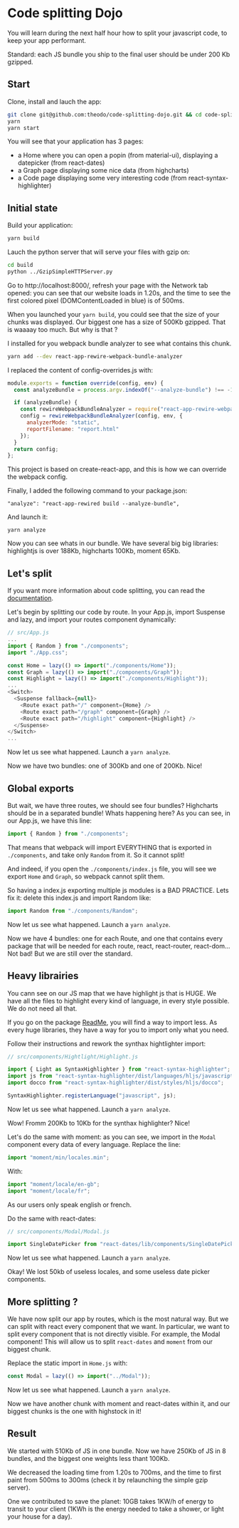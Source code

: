 # Code splitting Dojo

You will learn during the next half hour how to split your javascript code, to keep your app performant.

Standard: each JS bundle you ship to the final user should be under 200 Kb gzipped.

## Start

Clone, install and lauch the app:

```bash
git clone git@github.com:theodo/code-splitting-dojo.git && cd code-splitting-dojo
yarn
yarn start
```

You will see that your application has 3 pages:

- a Home where you can open a popin (from material-ui), displaying a datepicker (from react-dates)
- a Graph page displaying some nice data (from highcharts)
- a Code page displaying some very interesting code (from react-syntax-highlighter)

## Initial state

Build your application:

```bash
yarn build
```

Lauch the python server that will serve your files with gzip on:

```bash
cd build
python ../GzipSimpleHTTPServer.py
```

Go to http://localhost:8000/, refresh your page with the Network tab opened: you can see that our website loads in 1.20s, and the time to see the first colored pixel (DOMContentLoaded in blue) is of 500ms.

When you launched your `yarn build`, you could see that the size of your chunks was displayed. Our biggest one has a size of 500Kb gzipped. That is waaaay too much. But why is that ?

I installed for you webpack bundle analyzer to see what contains this chunk.

```bash
yarn add --dev react-app-rewire-webpack-bundle-analyzer
```

I replaced the content of config-overrides.js with:

```js
module.exports = function override(config, env) {
  const analyzeBundle = process.argv.indexOf("--analyze-bundle") !== -1;

  if (analyzeBundle) {
    const rewireWebpackBundleAnalyzer = require("react-app-rewire-webpack-bundle-analyzer");
    config = rewireWebpackBundleAnalyzer(config, env, {
      analyzerMode: "static",
      reportFilename: "report.html"
    });
  }
  return config;
};
```

This project is based on create-react-app, and this is how we can override the webpack config.

Finally, I added the following command to your package.json:

```
"analyze": "react-app-rewired build --analyze-bundle",
```

And launch it:

```
yarn analyze
```

Now you can see whats in our bundle. We have several big big libraries: highlightjs is over 188Kb, highcharts 100Kb, moment 65Kb.

## Let's split

If you want more information about code splitting, you can read the [documentation](https://webpack.js.org/guides/code-splitting/).

Let's begin by splitting our code by route. In your App.js, import Suspense and lazy, and import your routes component dynamically:

```js
// src/App.js
...
import { Random } from "./components";
import "./App.css";

const Home = lazy(() => import("./components/Home"));
const Graph = lazy(() => import("./components/Graph"));
const Highlight = lazy(() => import("./components/Highlight"));
...
<Switch>
  <Suspense fallback={null}>
    <Route exact path="/" component={Home} />
    <Route exact path="/graph" component={Graph} />
    <Route exact path="/highlight" component={Highlight} />
  </Suspense>
</Switch>
...
```

Now let us see what happened. Launch a `yarn analyze`.

Now we have two bundles: one of 300Kb and one of 200Kb. Nice!

## Global exports

But wait, we have three routes, we should see four bundles? Highcharts should be in a separated bundle!
Whats happening here? As you can see, in our App.js, we have this line:

```js
import { Random } from "./components";
```

That means that webpack will import EVERYTHING that is exported in `./components`, and take only `Random` from it. So it cannot split!

And indeed, if you open the `./components/index.js` file, you will see we export `Home` and `Graph`, so webpack cannot split them.

So having a index.js exporting multiple js modules is a BAD PRACTICE. Lets fix it: delete this index.js and import Random like:

```js
import Random from "./components/Random";
```

Now let us see what happened. Launch a `yarn analyze`.

Now we have 4 bundles: one for each Route, and one that contains every package that will be needed for each route, react, react-router, react-dom... Not bad! But we are still over the standard.

## Heavy librairies

You cann see on our JS map that we have highlight js that is HUGE. We have all the files to highlight every kind of language, in every style possible. We do not need all that.

If you go on the package [ReadMe](https://github.com/conorhastings/react-syntax-highlighter#light-build), you will find a way to import less. As every huge libraries, they have a way for you to import only what you need.

Follow their instructions and rework the synthax hightlighter import:

```js
// src/components/Hightlight/Highlight.js

import { Light as SyntaxHighlighter } from "react-syntax-highlighter";
import js from "react-syntax-highlighter/dist/languages/hljs/javascript";
import docco from "react-syntax-highlighter/dist/styles/hljs/docco";

SyntaxHighlighter.registerLanguage("javascript", js);
```

Now let us see what happened. Launch a `yarn analyze`.

Wow! Fromm 200Kb to 10Kb for the synthax highlighter? Nice!

Let's do the same with moment: as you can see, we import in the `Modal` component every data of every language.
Replace the line:

```js
import "moment/min/locales.min";
```

With:

```js
import "moment/locale/en-gb";
import "moment/locale/fr";
```

As our users only speak english or french.

Do the same with react-dates:

```js
// src/components/Modal/Modal.js

import SingleDatePicker from "react-dates/lib/components/SingleDatePicker";
```

Now let us see what happened. Launch a `yarn analyze`.

Okay! We lost 50kb of useless locales, and some useless date picker components.

## More splitting ?

We have now split our app by routes, which is the most natural way. But we can split with react every component that we want. In particular, we want to split every component that is not directly visible. For example, the Modal component! This will allow us to split `react-dates` and `moment` from our biggest chunk.

Replace the static import in `Home.js` with:

```js
const Modal = lazy(() => import("../Modal"));
```

Now let us see what happened. Launch a `yarn analyze`.

Now we have another chunk with moment and react-dates within it, and our biggest chunks is the one with highstock in it!

## Result

We started with 510Kb of JS in one bundle. Now we have 250Kb of JS in 8 bundles, and the biggest one weights less thant 100Kb.

We decreased the loading time from 1.20s to 700ms, and the time to first paint from 500ms to 300ms (check it by relaunching the simple gzip server).

One we contributed to save the planet: 10GB takes 1KW/h of energy to transit to your client (1KWh is the energy needed to take a shower, or light your house for a day).
